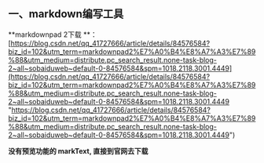 ## 一、markdown编写工具 ##
**markdownpad 2下载   **：[https://blog.csdn.net/qq_41727666/article/details/84576584?biz_id=102&utm_term=markdownpad2%E7%A0%B4%E8%A7%A3%E7%89%88&utm_medium=distribute.pc_search_result.none-task-blog-2~all~sobaiduweb~default-0-84576584&spm=1018.2118.3001.4449](https://blog.csdn.net/qq_41727666/article/details/84576584?biz_id=102&utm_term=markdownpad2%E7%A0%B4%E8%A7%A3%E7%89%88&utm_medium=distribute.pc_search_result.none-task-blog-2~all~sobaiduweb~default-0-84576584&spm=1018.2118.3001.4449 "https://blog.csdn.net/qq_41727666/article/details/84576584?biz_id=102&utm_term=markdownpad2%E7%A0%B4%E8%A7%A3%E7%89%88&utm_medium=distribute.pc_search_result.none-task-blog-2~all~sobaiduweb~default-0-84576584&spm=1018.2118.3001.4449")

**没有预览功能的  markText, 直接到官网去下载** 